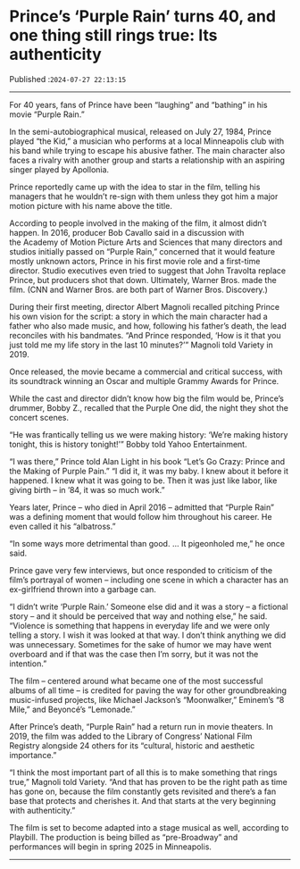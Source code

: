 # Prince’s ‘Purple Rain’ turns 40, and one thing still rings true: Its authenticity

Published :`2024-07-27 22:13:15`

---

For 40 years, fans of Prince have been “laughing” and “bathing” in his movie “Purple Rain.”

In the semi-autobiographical musical, released on July 27, 1984, Prince played “the Kid,” a musician who performs at a local Minneapolis club with his band while trying to escape his abusive father. The main character also faces a rivalry with another group and starts a relationship with an aspiring singer played by Apollonia.

Prince reportedly came up with the idea to star in the film, telling his managers that he wouldn’t re-sign with them unless they got him a major motion picture with his name above the title.

According to people involved in the making of the film, it almost didn’t happen. In 2016, producer Bob Cavallo said in a discussion with the Academy of Motion Picture Arts and Sciences that many directors and studios initially passed on “Purple Rain,” concerned that it would feature mostly unknown actors, Prince in his first movie role and a first-time director. Studio executives even tried to suggest that John Travolta replace Prince, but producers shot that down. Ultimately, Warner Bros. made the film. (CNN and Warner Bros. are both part of Warner Bros. Discovery.)

During their first meeting, director Albert Magnoli recalled pitching Prince his own vision for the script: a story in which the main character had a father who also made music, and how, following his father’s death, the lead reconciles with his bandmates. “And Prince responded, ‘How is it that you just told me my life story in the last 10 minutes?’” Magnoli told Variety in 2019.

Once released, the movie became a commercial and critical success, with its soundtrack winning an Oscar and multiple Grammy Awards for Prince.

While the cast and director didn’t know how big the film would be, Prince’s drummer, Bobby Z., recalled that the Purple One did, the night they shot the concert scenes.

“He was frantically telling us we were making history: ‘We’re making history tonight, this is history tonight!’” Bobby told Yahoo Entertainment.

“I was there,” Prince told Alan Light in his book “Let’s Go Crazy: Prince and the Making of Purple Pain.” “I did it, it was my baby. I knew about it before it happened. I knew what it was going to be. Then it was just like labor, like giving birth – in ’84, it was so much work.”

Years later, Prince – who died in April 2016 – admitted that “Purple Rain” was a defining moment that would follow him throughout his career. He even called it his “albatross.”

“In some ways more detrimental than good. … It pigeonholed me,” he once said.

Prince gave very few interviews, but once responded to criticism of the film’s portrayal of women – including one scene in which a character has an ex-girlfriend thrown into a garbage can.

“I didn’t write ‘Purple Rain.’ Someone else did and it was a story – a fictional story – and it should be perceived that way and nothing else,” he said. “Violence is something that happens in everyday life and we were only telling a story. I wish it was looked at that way. I don’t think anything we did was unnecessary. Sometimes for the sake of humor we may have went overboard and if that was the case then I’m sorry, but it was not the intention.”

The film – centered around what became one of the most successful albums of all time – is credited for paving the way for other groundbreaking music-infused projects, like Michael Jackson’s “Moonwalker,” Eminem’s “8 Mile,” and Beyoncé’s “Lemonade.”

After Prince’s death, “Purple Rain” had a return run in movie theaters. In 2019, the film was added to the Library of Congress’ National Film Registry alongside 24 others for its “cultural, historic and aesthetic importance.”

“I think the most important part of all this is to make something that rings true,” Magnoli told Variety. “And that has proven to be the right path as time has gone on, because the film constantly gets revisited and there’s a fan base that protects and cherishes it. And that starts at the very beginning with authenticity.”

The film is set to become adapted into a stage musical as well, according to Playbill. The production is being billed as “pre-Broadway” and performances will begin in spring 2025 in Minneapolis.

---

